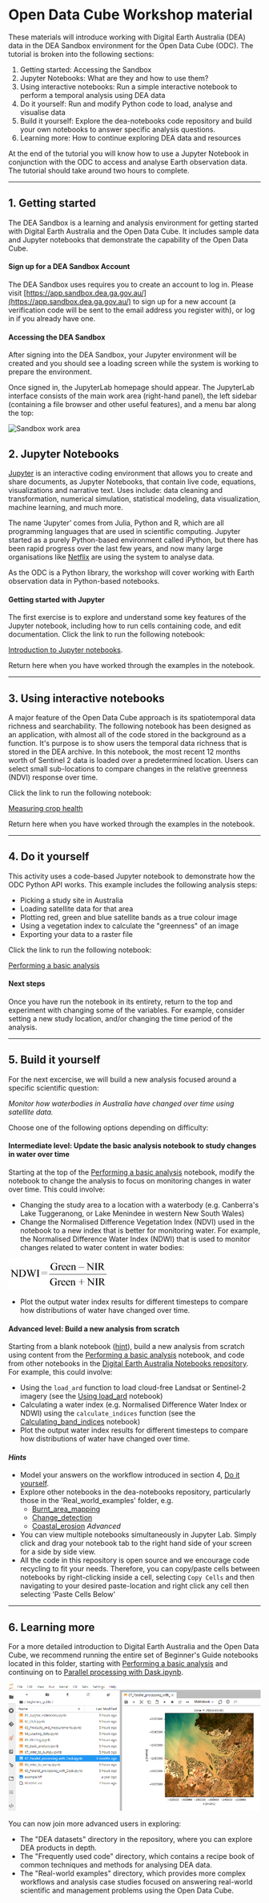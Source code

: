 # Open Data Cube Workshop material

These materials will introduce working with Digital Earth Australia (DEA) data in the DEA Sandbox environment for the Open Data Cube (ODC). 
The tutorial is broken into the following sections:

1. Getting started: Accessing the Sandbox
2. Jupyter Notebooks: What are they and how to use them? 
3. Using interactive notebooks: Run a simple interactive notebook to perform a temporal analysis using DEA data
4. Do it yourself: Run and modify Python code to load, analyse and visualise data
5. Build it yourself: Explore the dea-notebooks code repository and build your own notebooks to answer specific analysis questions.
6. Learning more: How to continue exploring DEA data and resources   

At the end of the tutorial you will know how to use a Jupyter Notebook in conjunction with the ODC to access and analyse Earth observation data. 
The tutorial should take around two hours to complete.

---

## 1. Getting started

The DEA Sandbox is a learning and analysis environment for getting started with Digital Earth Australia and the Open Data Cube. 
It includes sample data and Jupyter notebooks that demonstrate the capability of the Open Data Cube.

#### Sign up for a DEA Sandbox Account

The DEA Sandbox uses requires you to create an account to log in. 
Please visit [https://app.sandbox.dea.ga.gov.au/](https://app.sandbox.dea.ga.gov.au/) to sign up for a new account (a verification code will be sent to the email address you register with), or log in if you already have one. 

#### Accessing the DEA Sandbox

After signing into the DEA Sandbox, your Jupyter environment will be created and you should see a loading screen while the system is working to prepare the environment.

Once signed in, the JupyterLab homepage should appear. 
The JupyterLab interface consists of the main work area (right-hand panel), the left sidebar (containing a file browser and other useful features), and a menu bar along the top:

![Sandbox work area](https://docs.dea.ga.gov.au/_images/sandbox-jupyterlab-startup.png)


## 2. Jupyter Notebooks

[Jupyter](jupyter.org) is an interactive coding environment that allows you to create and share documents, as Jupyter Notebooks, that contain live code, equations, visualizations and narrative text. Uses include: data cleaning and transformation, numerical simulation, statistical modeling, data visualization, machine learning, and much more.

The name ‘Jupyter’ comes from Julia, Python and R, which are all programming languages that are used in scientific computing. Jupyter started as a purely Python-based environment called iPython, but there has been rapid progress over the last few years, and now many large organisations like [Netflix](https://netflixtechblog.com/notebook-innovation-591ee3221233) are using the system to analyse data.

As the ODC is a Python library, the workshop will cover working with Earth observation data in Python-based notebooks.

#### Getting started with Jupyter

The first exercise is to explore and understand some key features of the Jupyter notebook, including how to run cells containing code, and edit documentation. 
Click the link to run the following notebook:

[Introduction to Jupyter notebooks](../../Beginners_guide/01_Jupyter_notebooks.ipynb). 

Return here when you have worked through the examples in the notebook.

---

## 3. Using interactive notebooks

A major feature of the Open Data Cube approach is its spatiotemporal data richness and searchability. 
The following notebook has been designed as an application, with almost all of the code stored in the background as a function.
It's purpose is to show users the temporal data richness that is stored in the DEA archive.
In this notebook, the most recent 12 months worth of Sentinel 2 data is loaded over a predetermined location.
Users can select small sub-locations to compare changes in the relative greenness (NDVI) response over time.

Click the link to run the following notebook:

[Measuring crop health](../../Real_world_examples/Crop_health.ipynb)

Return here when you have worked through the examples in the notebook.

---

## 4. Do it yourself

This activity uses a code-based Jupyter notebook to demonstrate how the ODC Python API works. 
This example includes the following analysis steps:

- Picking a study site in Australia
- Loading satellite data for that area
- Plotting red, green and blue satellite bands as a true colour image
- Using a vegetation index to calculate the "greenness" of an image
- Exporting your data to a raster file

Click the link to run the following notebook:

[Performing a basic analysis](../06_Basic_analysis.ipynb)

#### Next steps
Once you have run the notebook in its entirety, return to the top and experiment with changing some of the variables. 
For example, consider setting a new study location, and/or changing the time period of the analysis.

---


## 5. Build it yourself

For the next excercise, we will build a new analysis focused around a specific scientific question: 

*Monitor how waterbodies in Australia have changed over time using satellite data.*

Choose one of the following options depending on difficulty: 

#### Intermediate level: Update the basic analysis notebook to study changes in water over time

Starting at the top of the [Performing a basic analysis](../06_Basic_analysis.ipynb) notebook, modify the notebook to change the analysis to focus on monitoring changes in water over time. 
This could involve:

- Changing the study area to a location with a waterbody (e.g. Canberra's Lake Tuggeranong, or Lake Menindee in western New South Wales)
- Change the  Normalised Difference Vegetation Index (NDVI) used in the notebook to a new index that is better for monitoring water. 
For example, the Normalised Difference Water Index (NDWI) that is used to monitor changes related to water content in water bodies:

![NDWI](../Supplementary_data/ODC_workshop/ndwi.jpg)

- Plot the output water index results for different timesteps to compare how distributions of water have changed over time.


#### Advanced level: Build a new analysis from scratch

Starting from a blank notebook ([hint](../01_Jupyter_notebooks.ipynb)), build a new analysis from scratch using content from the [Performing a basic analysis](../06_Basic_analysis.ipynb) notebook, and code from other notebooks in the [Digital Earth Australia Notebooks repository](https://github.com/GeoscienceAustralia/dea-notebooks/). For example, this could involve:

- Using the `load_ard` function to load cloud-free Landsat or Sentinel-2 imagery (see the [Using load_ard](../../Frequently_used_code/Using_load_ard.ipynb) notebook)
- Calculating a water index (e.g. Normalised Difference Water Index or NDWI) using the `calculate_indices` function (see the [Calculating_band_indices](../../Frequently_used_code/Calculating_band_indices.ipynb) notebook)
- Plot the output water index results for different timesteps to compare how distributions of water have changed over time.


#### *Hints*

- Model your answers on the workflow introduced in section 4,
  [Do it yourself](../06_Basic_analysis.ipynb).
- Explore other notebooks in the dea-notebooks repository, particularly those in
  the 'Real_world_examples' folder, e.g.
  - [Burnt_area_mapping](../../Real_world_examples/Burnt_area_mapping.ipynb)
  - [Change_detection](../../Real_world_examples/Change_detection.ipynb)
  - [Coastal_erosion](../../Real_world_examples/Coastal_erosion.ipynb) *Advanced*
- You can view multiple notebooks simultaneously in Jupyter Lab. Simply click and
  drag your notebook tab to the right hand side of your screen for a side by side
  view.
- All the code in this repository is open source and we encourage code recycling
  to fit your needs. Therefore, you can copy/paste cells between notebooks by
  right-clicking inside a cell, selecting `Copy Cells` and then navigating to your
  desired paste-location and right click any cell then selecting 'Paste Cells
  Below'
  
---

## 6. Learning more

For a more detailed introduction to Digital Earth Australia and the Open Data Cube, we recommend running the entire set of Beginner's Guide notebooks located in this folder, starting with [Performing a basic analysis](../06_Basic_analysis.ipynb) and continuing on to [Parallel processing with Dask.ipynb](../09_Parallel_processing_with_Dask.ipynb).

![Dask notebook](../Supplementary_data/ODC_workshop/dask.PNG)

You can now join more advanced users in exploring:

- The "DEA datasets" directory in the repository, where you can explore DEA products in depth.
- The "Frequently used code" directory, which contains a recipe book of common techniques and methods for analysing DEA data.
- The "Real-world examples" directory, which provides more complex workflows and analysis case studies focused on answering real-world scientific and management problems using the Open Data Cube.
